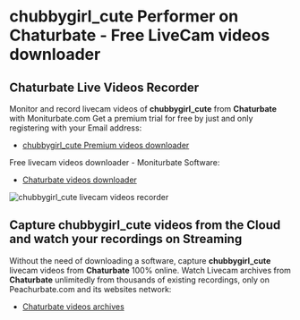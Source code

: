 # chubbygirl_cute Performer on Chaturbate - Free LiveCam videos downloader

## Chaturbate Live Videos Recorder

Monitor and record livecam videos of **chubbygirl_cute** from **Chaturbate** with Moniturbate.com
Get a premium trial for free by just and only registering with your Email address:
* [chubbygirl_cute Premium videos downloader](https://moniturbate.com/request-demo-licence-key.html)

Free livecam videos downloader - Moniturbate Software:
* [Chaturbate videos downloader](https://moniturbate.com/moniturbate-download-software.html)

![chubbygirl_cute livecam videos recorder](https://peachurnet.com/templates/moniturbate-software.png)


## Capture chubbygirl_cute videos from the Cloud and watch your recordings on Streaming

Without the need of downloading a software, capture **chubbygirl_cute** livecam videos from **Chaturbate** 100% online.
Watch Livecam archives from **Chaturbate** unlimitedly from thousands of existing recordings, only on Peachurbate.com and its websites network:
* [Chaturbate videos archives](https://peachurnet.com/)